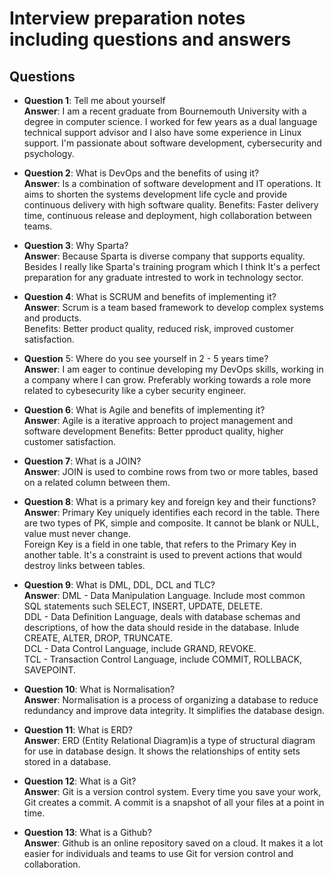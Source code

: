 # Interview preparation notes including questions and answers
## Questions

- __Question 1__: Tell me about yourself  
__Answer__: I am a recent graduate from Bournemouth University with a degree in computer science. I worked for few years as a dual language technical support advisor and I also have some experience in Linux support. I'm passionate about software development, cybersecurity and psychology. 


- __Question 2__: What is DevOps and the benefits of using it?  
__Answer__: Is a combination of software development and IT operations. It aims to shorten the systems development life cycle and provide continuous delivery with high software quality. 
Benefits: Faster delivery time, continuous release and deployment, high collaboration between teams.  


- __Question 3__: Why Sparta?  
__Answer__:  Because Sparta is diverse company that supports equality. Besides I really like Sparta's training program which I think It's a perfect preparation for any graduate intrested to work in technology sector.


- __Question 4__: What is SCRUM and benefits of implementing it?  
__Answer__: Scrum is a team based framework to develop complex systems and products.  
Benefits: Better product quality, reduced risk, improved customer satisfaction.


- __Question__ 5: Where do you see yourself in 2 - 5 years time?  
__Answer__: I am eager to continue developing my DevOps skills, working in a company where I can grow. Preferably working towards a role more related to cybesecurity like a cyber security engineer. 


- __Question 6__: What is Agile and benefits of implementing it?  
__Answer__: Agile is a iterative approach to project management and software development
Benefits: Better pproduct quality, higher customer satisfaction.


- __Question 7__: What is a JOIN?  
__Answer__: JOIN is used to combine rows from two or more tables, based on a related column between them.


- __Question 8__: What is a primary key and foreign key and their functions?  
__Answer__: Primary Key uniquely identifies each record in the table. There are two types of PK, simple and composite. It cannot be blank or NULL, value must never change.  
Foreign Key is a field in one table, that refers to the Primary Key in another table. It's a constraint is used to prevent actions that would destroy links between tables.  


- __Question 9__: What is DML, DDL, DCL and TLC?  
__Answer__: DML - Data Manipulation Language. Include most common SQL statements such SELECT, INSERT, UPDATE, DELETE.  
DDL - Data Definition Language, deals with database schemas and descriptions, of how the data should reside in the database. Inlude CREATE, ALTER, DROP, TRUNCATE.  
DCL - Data Control Language, include GRAND, REVOKE.  
TCL - Transaction Control Language, include COMMIT, ROLLBACK, SAVEPOINT.  

- __Question 10__: What is Normalisation?  
__Answer__: Normalisation is a process of organizing a database to reduce redundancy and improve data integrity. It simplifies the database design.  


- __Question 11__: What is ERD?  
__Answer__: ERD (Entity Relational Diagram)is a type of structural diagram for use in database design. It shows the relationships of entity sets stored in a database.  



- __Question 12__: What is a Git?  
__Answer__: Git is a version control system. Every time you save your work, Git creates a commit. A commit is a snapshot of all your files at a point in time.  


- __Question 13__: What is a Github?  
__Answer__: Github is an online repository saved on a cloud. It makes it a lot easier for individuals and teams to use Git for version control and collaboration.  





